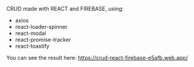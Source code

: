 CRUD made with REACT and FIREBASE, using: 

  - axios
  - react-loader-spinner
  - react-modal
  - react-promise-tracker
  - react-toastify
  
  You can see the result here: https://crud-react-firebase-e5afb.web.app/
  
  
